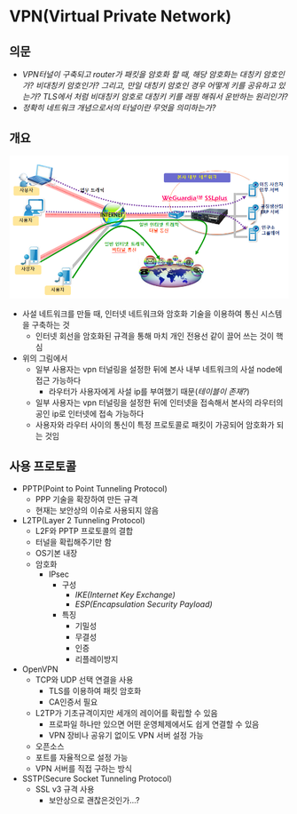 # VPN(Virtual Private Network)

## 의문

- *VPN터널이 구축되고 *router*가 패킷을 암호화 할 때, 해당 암호화는 대칭키 암호인가? 비대칭키 암호인가? 그리고, 만일 대칭키 암호인 경우 어떻게 키를 공유하고 있는가? TLS에서 처럼 비대칭키 암호로 대칭키 키를 래핑 해줘서 운반하는 원리인가?*
- *정확히 네트워크 개념으로서의 터널이란 무엇을 의미하는가?*

## 개요

![](./images/VPN/vpn_example.png)

- 사설 네트워크를 만들 때, 인터넷 네트워크와 암호화 기술을 이용하여 통신 시스템을 구축하는 것
  - 인터넷 회선을 암호화된 규격을 통해 마치 개인 전용선 같이 끌어 쓰는 것이 핵심
- 위의 그림에서
  - 일부 사용자는 vpn 터널링을 설정한 뒤에 본사 내부 네트워크의 사설 node에 접근 가능하다
    - 라우터가 사용자에게 사설 ip를 부여했기 때문(*테이블이 존재?*)
  - 일부 사용자는 vpn 터널링을 설정한 뒤에 인터넷을 접속해서 본사의 라우터의 공인 ip로 인터넷에 접속 가능하다
  - 사용자와 라우터 사이의 통신이 특정 프로토콜로 패킷이 가공되어 암호화가 되는 것임

## 사용 프로토콜

- PPTP(Point to Point Tunneling Protocol)
  - PPP 기술을 확장하여 만든 규격
  - 현재는 보안상의 이슈로 사용되지 않음
- L2TP(Layer 2 Tunneling Protocol)
  - L2F와 PPTP 프로토콜의 결합
  - 터널을 확립해주기만 함
  - OS기본 내장
  - 암호화
    - IPsec
      - 구성
        - *IKE(Internet Key Exchange)*
        - *ESP(Encapsulation Security Payload)*
      - 특징
        - 기밀성
        - 무결성
        - 인증
        - 리플레이방지
- OpenVPN
  - TCP와 UDP 선택 연결을 사용
    - TLS를 이용하여 패킷 암호화
    - CA인증서 필요
  - L2TP가 기초규격이지만 세개의 레이어를 확립할 수 있음
    - 프로파일 하나만 있으면 어떤 운영체제에서도 쉽게 연결할 수 있음
    - VPN 장비나 공유기 없이도 VPN 서버 설정 가능
  - 오픈소스
  - 포트를 자율적으로 설정 가능
  - VPN 서버를 직접 구하는 방식
- SSTP(Secure Socket Tunneling Protocol)
  - SSL v3 규격 사용
    - 보안상으로 괜찮은것인가...?
